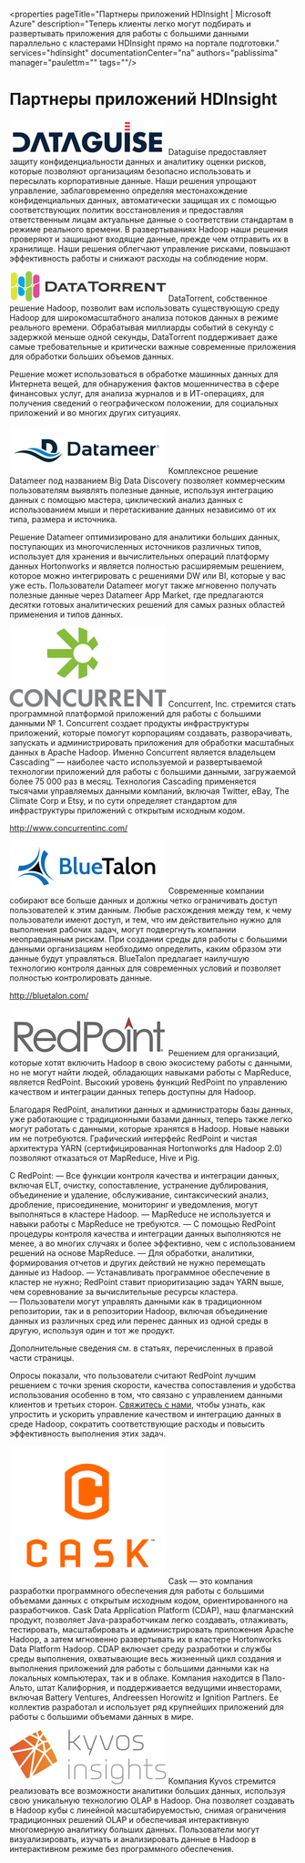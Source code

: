<properties pageTitle="Партнеры приложений HDInsight | Microsoft Azure" description="Теперь клиенты легко могут подбирать и развертывать приложения для работы с большими данными параллельно с кластерами HDInsight прямо на портале подготовки." services="hdinsight" documentationCenter="na" authors="pablissima" manager="paulettm="" tags=""/>
<tags 
	ms.service="hdinsight"
	ms.devlang="na"
	ms.topic="article"
	ms.tgt_pltfrm="na"
	ms.workload="na"
	ms.date="09/25/2015"
	ms.author="paulettm"/>
# Партнеры приложений HDInsight

![](media/hdinsight-application-partners/dataguise1.png) Dataguise предоставляет защиту конфиденциальности данных и аналитику оценки рисков, которые позволяют организациям безопасно использовать и пересылать корпоративные данные. Наши решения упрощают управление, заблаговременно определяя местонахождение конфиденциальных данных, автоматически защищая их с помощью соответствующих политик восстановления и предоставляя ответственным лицам актуальные данные о соответствии стандартам в режиме реального времени. В развертываниях Hadoop наши решения проверяют и защищают входящие данные, прежде чем отправить их в хранилище. Наши решения облегчают управление рисками, повышают эффективность работы и снижают расходы на соблюдение норм.

![](media/hdinsight-application-partners/datatorrent2.png) DataTorrent, собственное решение Hadoop, позволит вам использовать существующую среду Hadoop для широкомасштабного анализа потоков данных в режиме реального времени. Обрабатывая миллиарды событий в секунду с задержкой меньше одной секунды, DataTorrent поддерживает даже самые требовательные и критически важные современные приложения для обработки больших объемов данных.

Решение может использоваться в обработке машинных данных для Интернета вещей, для обнаружения фактов мошенничества в сфере финансовых услуг, для анализа журналов и в ИТ-операциях, для получения сведений о географическом положении, для социальных приложений и во многих других ситуациях.

![](media/hdinsight-application-partners/datameer3.png) Комплексное решение Datameer под названием Big Data Discovery позволяет коммерческим пользователям выявлять полезные данные, используя интеграцию данных с помощью мастера, циклический анализ данных с использованием мыши и перетаскивание данных независимо от их типа, размера и источника.

Решение Datameer оптимизировано для аналитики больших данных, поступающих из многочисленных источников различных типов, использует для хранения и вычислительных операций платформу данных Hortonworks и является полностью расширяемым решением, которое можно интегрировать с решениями DW или BI, которые у вас уже есть. Пользователи Datameer могут также мгновенно получать полезные данные через Datameer App Market, где предлагаются десятки готовых аналитических решений для самых разных областей применения и типов данных.

![](media/hdinsight-application-partners/concurrent4.png) Concurrent, Inc. стремится стать программной платформой приложений для работы с большими данными № 1. Concurrent создает продукты инфраструктуры приложений, которые помогут корпорациям создавать, разворачивать, запускать и администрировать приложения для обработки масштабных данных в Apache Hadoop. Именно Concurrent является владельцем Cascading™ — наиболее часто используемой и развертываемой технологии приложений для работы с большими данными, загружаемой более 75 000 раз в месяц. Технология Cascading применяется тысячами управляемых данными компаний, включая Twitter, eBay, The Climate Corp и Etsy, и по сути определяет стандартом для инфраструктуры приложений с открытым исходным кодом.

http://www.concurrentinc.com/

![](media/hdinsight-application-partners/bluetalon5.png) Современные компании собирают все больше данных и должны четко ограничивать доступ пользователей к этим данным. Любые расхождения между тем, к чему пользователи имеют доступ, и тем, что им действительно нужно для выполнения рабочих задач, могут подвергнуть компании неоправданным рискам. При создании среды для работы с большими данными организациям необходимо определить, каким образом эти данные будут управляться. BlueTalon предлагает наилучшую технологию контроля данных для современных условий и позволяет полностью контролировать данные.

http://bluetalon.com/

![](media/hdinsight-application-partners/redpoint6.png) Решением для организаций, которые хотят включить Hadoop в свою экосистему работы с данными, но не могут найти людей, обладающих навыками работы с MapReduce, является RedPoint. Высокий уровень функций RedPoint по управлению качеством и интеграции данных теперь доступны для Hadoop.

Благодаря RedPoint, аналитики данных и администраторы базы данных, уже работающие с традиционными базами данных, теперь также легко могут работать с данными, которые хранятся в Hadoop. Новые навыки им не потребуются. Графический интерфейс RedPoint и чистая архитектура YARN (сертифицированная Hortonworks для Hadoop 2.0) позволяют отказаться от MapReduce, Hive и Pig.

С RedPoint: — Все функции контроля качества и интеграции данных, включая ELT, очистку, сопоставление, устранение дублирования, объединение и удаление, обслуживание, синтаксический анализ, дробление, присоединение, мониторинг и уведомления, могут выполняться в кластере Hadoop. — MapReduce не используется и навыки работы с MapReduce не требуются. — С помощью RedPoint процедуры контроля качества и интеграции данных выполняются не менее, а во многих случаях и более эффективно, чем с использованием решений на основе MapReduce. — Для обработки, аналитики, формирования отчетов и других действий не нужно перемещать данные из Hadoop. — Устанавливать программное обеспечение в кластер не нужно; RedPoint ставит приоритизацию задач YARN выше, чем соревнование за вычислительные ресурсы кластера. — Пользователи могут управлять данными как в традиционном репозитории, так и в репозитории Hadoop, включая объединение данных из различных сред или перенес данных из одной среды в другую, используя один и тот же продукт.

Дополнительные сведения см. в статьях, перечисленных в правой части страницы.

Опросы показали, что пользователи считают RedPoint лучшим решением с точки зрения скорости, качества сопоставления и удобства использования особенно в том, что связано с управлением данными клиентов и третьих сторон. [Свяжитесь с нами](http://www.redpoint.net/Products/BigData.aspx), чтобы узнать, как упростить и ускорить управление качеством и интеграцию данных в среде Hadoop, сократить соответствующие расходы и повысить эффективность выполнения этих задач.

![](media/hdinsight-application-partners/cask7.png) Cask — это компания разработки программного обеспечения для работы с большими объемами данных с открытым исходным кодом, ориентированного на разработчиков. Cask Data Application Platform (CDAP), наш флагманский продукт, позволяет Java-разработчикам легко создавать, отлаживать, тестировать, масштабировать и администрировать приложения Apache Hadoop, а затем мгновенно развертывать их в кластере Hortonworks Data Platform Hadoop. CDAP включает среду разработки и службы среды выполнения, охватывающие весь жизненный цикл создания и выполнения приложений для работы с большими данными как на локальных компьютерах, так и в облаке. Компания находится в Пало-Альто, штат Калифорния, и поддерживается ведущими инвесторами, включая Battery Ventures, Andreessen Horowitz и Ignition Partners. Ее коллектив разработал и использует ряд крупнейших приложений для работы с большими объемами данных в мире.

![](media/hdinsight-application-partners/kyvos8.png) Компания Kyvos стремится реализовать все возможности аналитики больших данных, используя свою уникальную технологию OLAP в Hadoop. Она позволяет создавать в Hadoop кубы с линейной масштабируемостью, снимая ограничения традиционных решений OLAP и обеспечивая интерактивную многомерную аналитику больших данных. Пользователи могут визуализировать, изучать и анализировать данные в Hadoop в интерактивном режиме без программного обеспечения.

<!---HONumber=Oct15_HO3-->